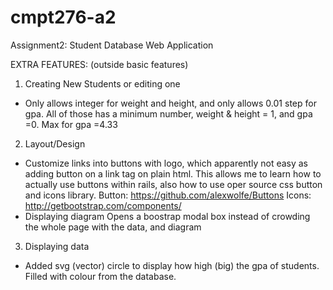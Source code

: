 # cmpt276-a2
Assignment2: Student Database Web Application

EXTRA FEATURES: (outside basic features)

1. Creating New Students or editing one
  - Only allows integer for weight and height, and only allows 0.01 step for gpa. All of those has a minimum number, weight & height = 1, and gpa =0. Max for gpa =4.33
2. Layout/Design
  - Customize links into buttons with logo, which apparently not easy as adding button on a link tag on plain html.
    This allows me to learn how to actually use buttons within rails, also how to use oper source css button and icons library.
    Button: https://github.com/alexwolfe/Buttons
    Icons: http://getbootstrap.com/components/
  - Displaying diagram
    Opens a boostrap modal box instead of crowding the whole page with the data, and diagram
3. Displaying data
  - Added svg (vector) circle to display how high (big) the gpa of students. Filled with colour from the database.
